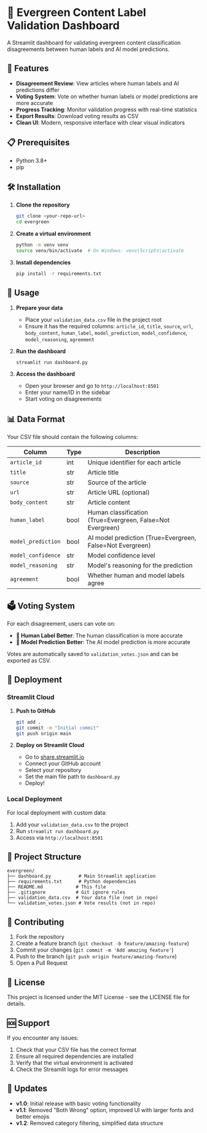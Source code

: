 # 🌲 Evergreen Content Label Validation Dashboard

A Streamlit dashboard for validating evergreen content classification disagreements between human labels and AI model predictions.

## 🚀 Features

- **Disagreement Review**: View articles where human labels and AI predictions differ
- **Voting System**: Vote on whether human labels or model predictions are more accurate
- **Progress Tracking**: Monitor validation progress with real-time statistics
- **Export Results**: Download voting results as CSV
- **Clean UI**: Modern, responsive interface with clear visual indicators

## 📋 Prerequisites

- Python 3.8+
- pip

## 🛠️ Installation

1. **Clone the repository**
   ```bash
   git clone <your-repo-url>
   cd evergreen
   ```

2. **Create a virtual environment**
   ```bash
   python -m venv venv
   source venv/bin/activate  # On Windows: venv\Scripts\activate
   ```

3. **Install dependencies**
   ```bash
   pip install -r requirements.txt
   ```

## 🎯 Usage

1. **Prepare your data**
   - Place your `validation_data.csv` file in the project root
   - Ensure it has the required columns: `article_id`, `title`, `source`, `url`, `body_content`, `human_label`, `model_prediction`, `model_confidence`, `model_reasoning`, `agreement`

2. **Run the dashboard**
   ```bash
   streamlit run dashboard.py
   ```

3. **Access the dashboard**
   - Open your browser and go to `http://localhost:8501`
   - Enter your name/ID in the sidebar
   - Start voting on disagreements

## 📊 Data Format

Your CSV file should contain the following columns:

| Column | Type | Description |
|--------|------|-------------|
| `article_id` | int | Unique identifier for each article |
| `title` | str | Article title |
| `source` | str | Source of the article |
| `url` | str | Article URL (optional) |
| `body_content` | str | Article content |
| `human_label` | bool | Human classification (True=Evergreen, False=Not Evergreen) |
| `model_prediction` | bool | AI model prediction (True=Evergreen, False=Not Evergreen) |
| `model_confidence` | str | Model confidence level |
| `model_reasoning` | str | Model's reasoning for the prediction |
| `agreement` | bool | Whether human and model labels agree |

## 🗳️ Voting System

For each disagreement, users can vote on:
- **👤 Human Label Better**: The human classification is more accurate
- **🤖 Model Prediction Better**: The AI model prediction is more accurate

Votes are automatically saved to `validation_votes.json` and can be exported as CSV.

## 🚀 Deployment

### Streamlit Cloud

1. **Push to GitHub**
   ```bash
   git add .
   git commit -m "Initial commit"
   git push origin main
   ```

2. **Deploy on Streamlit Cloud**
   - Go to [share.streamlit.io](https://share.streamlit.io)
   - Connect your GitHub account
   - Select your repository
   - Set the main file path to `dashboard.py`
   - Deploy!

### Local Deployment

For local deployment with custom data:
1. Add your `validation_data.csv` to the project
2. Run `streamlit run dashboard.py`
3. Access via `http://localhost:8501`

## 📁 Project Structure

```
evergreen/
├── dashboard.py          # Main Streamlit application
├── requirements.txt      # Python dependencies
├── README.md            # This file
├── .gitignore           # Git ignore rules
├── validation_data.csv  # Your data file (not in repo)
└── validation_votes.json # Vote results (not in repo)
```

## 🤝 Contributing

1. Fork the repository
2. Create a feature branch (`git checkout -b feature/amazing-feature`)
3. Commit your changes (`git commit -m 'Add amazing feature'`)
4. Push to the branch (`git push origin feature/amazing-feature`)
5. Open a Pull Request

## 📝 License

This project is licensed under the MIT License - see the LICENSE file for details.

## 🆘 Support

If you encounter any issues:
1. Check that your CSV file has the correct format
2. Ensure all required dependencies are installed
3. Verify that the virtual environment is activated
4. Check the Streamlit logs for error messages

## 🔄 Updates

- **v1.0**: Initial release with basic voting functionality
- **v1.1**: Removed "Both Wrong" option, improved UI with larger fonts and better emojis
- **v1.2**: Removed category filtering, simplified data structure
